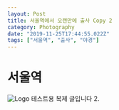 ```yaml
---
layout: Post
title: 서울역에서 오랜만에 출사 Copy 2
category: Photography 
date: "2019-11-25T17:44:55.022Z"
tags: ["서울역", "출사", "야경"]
---
```

# 서울역
![Logo](~@assets/img/seoulStation/DSC00418-2.jpg)
테스트용 복제 글입니다 2.